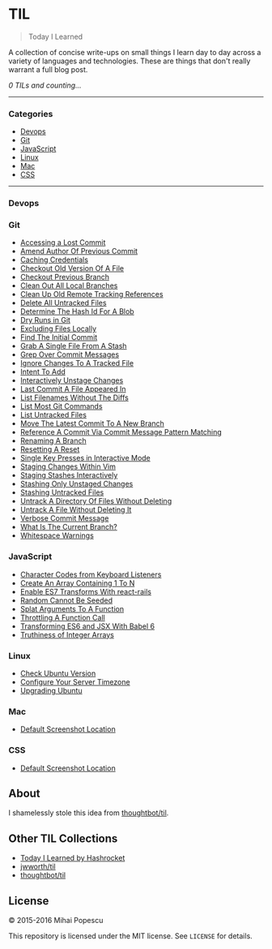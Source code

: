 # TIL

> Today I Learned

A collection of concise write-ups on small things I learn day to day across a
variety of languages and technologies. These are things that don't really
warrant a full blog post.

_0 TILs and counting..._

---

### Categories

* [Devops](#devops)
* [Git](#git)
* [JavaScript](#javascript)
* [Linux](#linux)
* [Mac](#mac)
* [CSS](#css)

---


### Devops

### Git

- [Accessing a Lost Commit](git/accessing-a-lost-commit.md)
- [Amend Author Of Previous Commit](git/amend-author-of-previous-commit.md)
- [Caching Credentials](git/caching-credentials.md)
- [Checkout Old Version Of A File](git/checkout-old-version-of-a-file.md)
- [Checkout Previous Branch](git/checkout-previous-branch.md)
- [Clean Out All Local Branches](git/clean-out-all-local-branches.md)
- [Clean Up Old Remote Tracking References](git/clean-up-old-remote-tracking-references.md)
- [Delete All Untracked Files](git/delete-all-untracked-files.md)
- [Determine The Hash Id For A Blob](git/determine-the-hash-id-for-a-blob.md)
- [Dry Runs in Git](git/dry-runs-in-git.md)
- [Excluding Files Locally](git/excluding-files-locally.md)
- [Find The Initial Commit](git/find-the-initial-commit.md)
- [Grab A Single File From A Stash](git/grab-a-single-file-from-a-stash.md)
- [Grep Over Commit Messages](git/grep-over-commit-messages.md)
- [Ignore Changes To A Tracked File](git/ignore-changes-to-a-tracked-file.md)
- [Intent To Add](git/intent-to-add.md)
- [Interactively Unstage Changes](git/interactively-unstage-changes.md)
- [Last Commit A File Appeared In](git/last-commit-a-file-appeared-in.md)
- [List Filenames Without The Diffs](git/list-filenames-without-the-diffs.md)
- [List Most Git Commands](git/list-most-git-commands.md)
- [List Untracked Files](git/list-untracked-files.md)
- [Move The Latest Commit To A New Branch](git/move-the-latest-commit-to-a-new-branch.md)
- [Reference A Commit Via Commit Message Pattern Matching](git/reference-a-commit-via-commit-message-pattern-matching.md)
- [Renaming A Branch](git/renaming-a-branch.md)
- [Resetting A Reset](git/resetting-a-reset.md)
- [Single Key Presses in Interactive Mode](git/single-key-presses-in-interactive-mode.md)
- [Staging Changes Within Vim](git/staging-changes-within-vim.md) 
- [Staging Stashes Interactively](git/staging-stashes-interactively.md)
- [Stashing Only Unstaged Changes](git/stashing-only-unstaged-changes.md)
- [Stashing Untracked Files](git/stashing-untracked-files.md)
- [Untrack A Directory Of Files Without Deleting](git/untrack-a-directory-of-files-without-deleting.md)
- [Untrack A File Without Deleting It](git/untrack-a-file-without-deleting-it.md)
- [Verbose Commit Message](git/verbose-commit-message.md)
- [What Is The Current Branch?](git/what-is-the-current-branch.md)
- [Whitespace Warnings](git/whitespace-warnings.md)

### JavaScript

- [Character Codes from Keyboard Listeners](javascript/character-codes-from-keyboard-listeners.md)
- [Create An Array Containing 1 To N](javascript/create-an-array-containing-1-to-n.md)
- [Enable ES7 Transforms With react-rails](javascript/enable-es7-transforms-with-react-rails.md)
- [Random Cannot Be Seeded](javascript/random-cannot-be-seeded.md)
- [Splat Arguments To A Function](javascript/splat-arguments-to-a-function.md)
- [Throttling A Function Call](javascript/throttling-a-function-call.md)
- [Transforming ES6 and JSX With Babel 6](javascript/transforming-es6-and-jsx-with-babel-6.md)
- [Truthiness of Integer Arrays](javascript/truthiness-of-integer-arrays.md)

### Linux

- [Check Ubuntu Version](linux/check-ubuntu-version.md)
- [Configure Your Server Timezone](linux/configure-your-server-timezone.md)
- [Upgrading Ubuntu](linux/upgrading-ubuntu.md)

### Mac

- [Default Screenshot Location](mac/default-screenshot-location.md)

### CSS

- [Default Screenshot Location](css/default-screenshot-location.md)


## About

I shamelessly stole this idea from
[thoughtbot/til](https://github.com/thoughtbot/til).

## Other TIL Collections

* [Today I Learned by Hashrocket](https://til.hashrocket.com)
* [jwworth/til](https://github.com/jwworth/til)
* [thoughtbot/til](https://github.com/thoughtbot/til)

## License

&copy; 2015-2016 Mihai Popescu

This repository is licensed under the MIT license. See `LICENSE` for
details.
